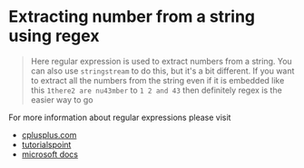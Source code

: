 # Extracting number from a string using regex

> Here regular expression is used to extract numbers from a string. You can also use `stringstream` to do this, but it's a bit different. If you want to extract all the numbers from the string even if it is embedded like this `1there2 are nu43mber` to `1 2 and 43` then definitely regex is the easier way to go

For more information about regular expressions please visit

- [cplusplus.com](https://www.cplusplus.com/reference/regex/)
- [tutorialspoint](https://www.tutorialspoint.com/cpp_standard_library/regex.htm)
- [microsoft docs](https://docs.microsoft.com/en-us/cpp/standard-library/regular-expressions-cpp?view=msvc-160)
